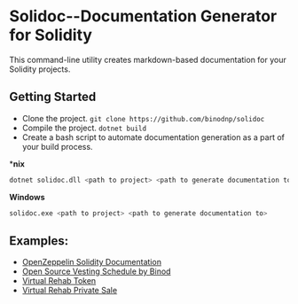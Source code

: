 # Solidoc--Documentation Generator for Solidity

This command-line utility creates markdown-based documentation for your Solidity projects.

## Getting Started

- Clone the project. `git clone https://github.com/binodnp/solidoc`
- Compile the project. `dotnet build`
- Create a bash script to automate documentation generation as a part of your build process.

***nix**

```sh
dotnet solidoc.dll <path to project> <path to generate documentation to>
```

**Windows**

```sh
solidoc.exe <path to project> <path to generate documentation to>
```


## Examples:

- [OpenZeppelin Solidity Documentation](https://github.com/binodnp/openzeppelin-solidity/blob/master/docs/ERC721.md)
- [Open Source Vesting Schedule by Binod](https://github.com/binodnp/vesting-schedule/blob/master/docs/VestingSchedule.md)
- [Virtual Rehab Token](https://github.com/ViRehab/VirtualRehabToken/blob/master/docs/VRHToken.md)
- [Virtual Rehab Private Sale](https://github.com/ViRehab/VirtualRehabPrivateSale/blob/master/docs/PrivateSale.md)
